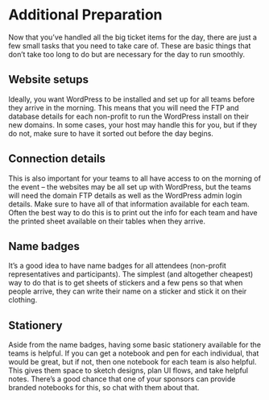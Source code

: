 # Additional Preparation

Now that you’ve handled all the big ticket items for the day, there are just a few small tasks that you need to take care of. These are basic things that don’t take too long to do but are necessary for the day to run smoothly.

## Website setups

Ideally, you want WordPress to be installed and set up for all teams before they arrive in the morning. This means that you will need the FTP and database details for each non-profit to run the WordPress install on their new domains. In some cases, your host may handle this for you, but if they do not, make sure to have it sorted out before the day begins.

## Connection details

This is also important for your teams to all have access to on the morning of the event – the websites may be all set up with WordPress, but the teams will need the domain FTP details as well as the WordPress admin login details. Make sure to have all of that information available for each team. Often the best way to do this is to print out the info for each team and have the printed sheet available on their tables when they arrive.

## Name badges

It’s a good idea to have name badges for all attendees (non-profit representatives and participants). The simplest (and altogether cheapest) way to do that is to get sheets of stickers and a few pens so that when people arrive, they can write their name on a sticker and stick it on their clothing.

## Stationery

Aside from the name badges, having some basic stationery available for the teams is helpful. If you can get a notebook and pen for each individual, that would be great, but if not, then one notebook for each team is also helpful. This gives them space to sketch designs, plan UI flows, and take helpful notes. There’s a good chance that one of your sponsors can provide branded notebooks for this, so chat with them about that.

<!--
*   [To-do](# "To-do")
-->
